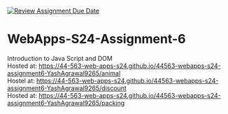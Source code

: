 [![Review Assignment Due Date](https://classroom.github.com/assets/deadline-readme-button-24ddc0f5d75046c5622901739e7c5dd533143b0c8e959d652212380cedb1ea36.svg)](https://classroom.github.com/a/1Z6dGCon)
# WebApps-S24-Assignment-6
Introduction to Java Script and DOM
<br>
Hosted at: https://44-563-web-apps-s24.github.io/44563-webapps-s24-assignment6-YashAgrawal9265/animal
<br>
Hostel at: https://44-563-web-apps-s24.github.io/44563-webapps-s24-assignment6-YashAgrawal9265/discount
<br>
Hosted at: https://44-563-web-apps-s24.github.io/44563-webapps-s24-assignment6-YashAgrawal9265/packing